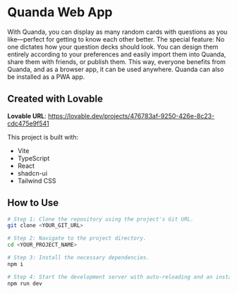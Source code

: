 # Quanda Web App

With Quanda, you can display as many random cards with questions as you like—perfect for getting to know each other better. The special feature: No one dictates how your question decks should look. You can design them entirely according to your preferences and easily import them into Quanda, share them with friends, or publish them. This way, everyone benefits from Quanda, and as a browser app, it can be used anywhere. Quanda can also be installed as a PWA app.

## Created with Lovable

**Lovable URL**: https://lovable.dev/projects/476783af-9250-426e-8c23-cdc475e9f541

This project is built with:

- Vite
- TypeScript
- React
- shadcn-ui
- Tailwind CSS

## How to Use

```sh
# Step 1: Clone the repository using the project's Git URL.
git clone <YOUR_GIT_URL>

# Step 2: Navigate to the project directory.
cd <YOUR_PROJECT_NAME>

# Step 3: Install the necessary dependencies.
npm i

# Step 4: Start the development server with auto-reloading and an instant preview.
npm run dev
```